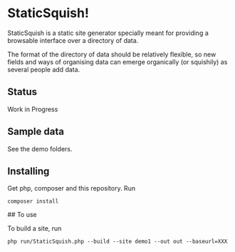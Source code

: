 # StaticSquish!

StaticSquish is a static site generator specially meant for providing a browsable interface over a directory of data.

The format of the directory of data should be relatively flexible, so new fields and ways of organising data can emerge organically (or squishily) as several people add data.

## Status

Work in Progress

## Sample data

See the demo folders.

## Installing

Get php, composer and this repository. Run

```
composer install
```

## To use

To build a site, run

```
php run/StaticSquish.php --build --site demo1 --out out --baseurl=XXX
```
